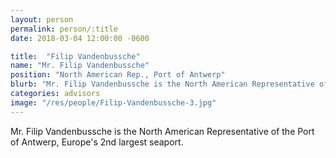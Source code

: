 ```yaml
---
layout: person
permalink: person/:title
date: 2018-03-04 12:00:00 -0600

title:  "Filip Vandenbussche"
name: "Mr. Filip Vandenbussche"
position: "North American Rep., Port of Antwerp"
blurb: "Mr. Filip Vandenbussche is the North American Representative of the Port of Antwerp, Europe's 2nd largest seaport."
categories: advisors
image: "/res/people/Filip-Vandenbussche-3.jpg"
---
```


Mr. Filip Vandenbussche is the North American Representative of the Port of Antwerp, Europe's 2nd largest seaport.
